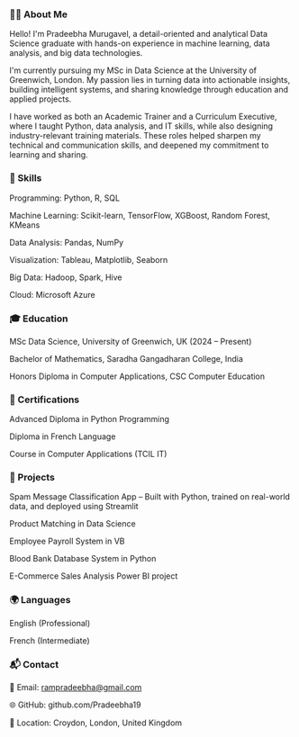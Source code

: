### 👩‍💻 About Me
Hello! I'm Pradeebha Murugavel, a detail-oriented and analytical Data Science graduate with hands-on experience in machine learning, data analysis, and big data technologies.

I'm currently pursuing my MSc in Data Science at the University of Greenwich, London. My passion lies in turning data into actionable insights, building intelligent systems, and sharing knowledge through education and applied projects.

I have worked as both an Academic Trainer and a Curriculum Executive, where I taught Python, data analysis, and IT skills, while also designing industry-relevant training materials. These roles helped sharpen my technical and communication skills, and deepened my commitment to learning and sharing.


### 🔧 Skills
Programming: Python, R, SQL

Machine Learning: Scikit-learn, TensorFlow, XGBoost, Random Forest, KMeans

Data Analysis: Pandas, NumPy

Visualization: Tableau, Matplotlib, Seaborn

Big Data: Hadoop, Spark, Hive

Cloud: Microsoft Azure

### 🎓 Education
MSc Data Science, University of Greenwich, UK (2024 – Present)

Bachelor of Mathematics, Saradha Gangadharan College, India

Honors Diploma in Computer Applications, CSC Computer Education

### 📜 Certifications
Advanced Diploma in Python Programming

Diploma in French Language

Course in Computer Applications (TCIL IT)

### 🚀 Projects
Spam Message Classification App – Built with Python, trained on real-world data, and deployed using Streamlit

Product Matching in Data Science

Employee Payroll System in VB

Blood Bank Database System in Python

E-Commerce Sales Analysis Power BI project

### 🌍 Languages
English (Professional)

French (Intermediate)

### 📬 Contact
📧 Email: rampradeebha@gmail.com

🌐 GitHub: github.com/Pradeebha19

📍 Location: Croydon, London, United Kingdom
